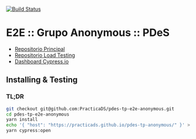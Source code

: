 [![Build Status](https://travis-ci.org/PracticaDS/pdes-tp-e2e-anonymous.svg?branch=master)](https://travis-ci.org/PracticaDS/pdes-tp-e2e-anonymous)

# E2E :: Grupo Anonymous :: PDeS

* [Repositorio Principal](https://github.com/PracticaDS/pdes-tp-anonymous)
* [Repositorio Load Testing](https://github.com/PracticaDS/pdes-tp-load-testing-anonymous)
* [Dashboard Cypress.io](https://dashboard.cypress.io/#/projects/zvkzd5/runs)

## Installing & Testing

### TL;DR

```sh
git checkout git@github.com:PracticaDS/pdes-tp-e2e-anonymous.git
cd pdes-tp-e2e-anonymous
yarn install
echo '{ "host": "https://practicads.github.io/pdes-tp-anonymous/" }' > cypress.env.json
yarn cypress:open
```
